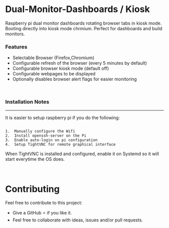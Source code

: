 # Dual-Monitor-Dashboards / Kiosk

Raspberry pi dual monitor dashboards rotating browser tabs in kiosk mode. Booting directly into kiosk mode chrmium. Perfect for dashboards and build monitors.


### Features


* Selectable Browser (Firefox,Chromium)
* Configurable refresh of the browser (every 5 minutes by default)
* Configurable browser kiosk mode (default off)
* Configurable webpages to be displayed
* Optionally disables browser alert flags for easier monitoring

<br>

### Installation Notes
___

It is easier to setup raspberry pi if you do the following:

```

1.  Manually configure the Wifi
2.  Install openssh-server on the Pi
3.  Enable auto-login on pi configuration
4.  Setup TightVNC for remote graphical interface

```
When TightVNC is installed and configured, enable it on Systemd so it will start everytime the OS does.

<br>

# Contributing

Feel free to contribute to this project:

* Give a GitHub ⭐ if you like it.
* Feel free to collaborate with ideas, issues and/or pull requests.
